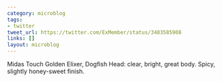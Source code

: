 ```yaml
---
category: microblog
tags:
- twitter
tweet_url: https://twitter.com/ExMember/status/3483585908
links: []
layout: microblog
---
```

Midas Touch Golden Elixer, Dogfish Head: clear, bright, great body. Spicy, slightly honey-sweet finish.

